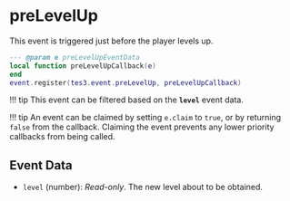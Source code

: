 # preLevelUp

This event is triggered just before the player levels up.

```lua
--- @param e preLevelUpEventData
local function preLevelUpCallback(e)
end
event.register(tes3.event.preLevelUp, preLevelUpCallback)
```

!!! tip
	This event can be filtered based on the **`level`** event data.

!!! tip
	An event can be claimed by setting `e.claim` to `true`, or by returning `false` from the callback. Claiming the event prevents any lower priority callbacks from being called.

## Event Data

* `level` (number): *Read-only*. The new level about to be obtained.

